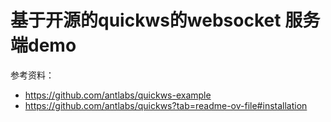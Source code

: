 # 基于开源的quickws的websocket 服务端demo

参考资料：
* https://github.com/antlabs/quickws-example
* https://github.com/antlabs/quickws?tab=readme-ov-file#installation


